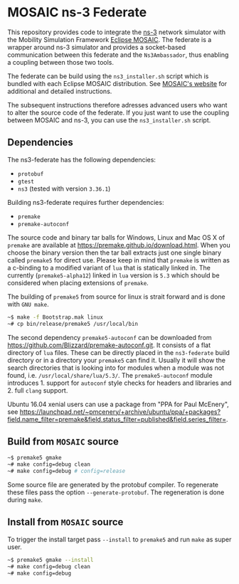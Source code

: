 # MOSAIC ns-3 Federate

This repository provides code to integrate the [ns-3](https://www.nsnam.org/) network simulator with the Mobility Simulation Framework [Eclipse MOSAIC](https://github.com/eclipse/mosaic). The federate is a wrapper around ns-3 simulator and provides a socket-based communication between this federate and the `Ns3Ambassador`, thus enabling a coupling between those two tools.

The federate can be build using the `ns3_installer.sh` script which is bundled with each Eclipse MOSAIC distribution. See [MOSAIC's website](https://www.eclipse.org/mosaic/docs/simulators/network_simulator_ns3) for additional and detailed instructions.

The subsequent instructions therefore adresses advanced users who want to alter the source code of the federate. If you just want to use the coupling between MOSAIC and ns-3, you can use the `ns3_installer.sh` script.


## Dependencies

The ns3-federate has the following dependencies:

* `protobuf`
* `gtest`
* `ns3` (tested with version `3.36.1`)

Building ns3-federate requires further dependencies:

* `premake` 
* `premake-autoconf`

The source code and binary tar balls for Windows, Linux and Mac OS X of ```premake``` are available at https://premake.github.io/download.html.
When you choose the binary version then the tar ball extracts just one single binary called ```premake5``` for direct use. Please keep in mind that ```premake``` is
written as a c-binding to a modified variant of ```lua``` that is statically linked in. The currently (```premake5-alpha12```) linked in ```lua``` version is ```5.3``` which should be considered when placing extensions of ```premake```.

The building of ```premake5``` from source for linux is strait forward and is done with ```GNU make```.

```bash
~$ make -f Bootstrap.mak linux
~# cp bin/release/premake5 /usr/local/bin
```

The second dependency ```premake5-autoconf``` can be downloaded from https://github.com/Blizzard/premake-autoconf.git.
It consists of a flat directory of ```lua``` files. These can be directly placed in the ```ns3-federate``` build directory or
in a directory your ```premake5``` can find it. Usually it will show the search directories that is looking into for modules when a module was not found, i.e. ```/usr/local/share/lua/5.3/```. The ```premake5-autoconf``` module introduces 1. support for ```autoconf``` style checks for headers and libraries and 2. full ```clang``` support.

Ubuntu 16.04 xenial users can use a package from "PPA for Paul McEnery", see https://launchpad.net/~pmcenery/+archive/ubuntu/ppa/+packages?field.name_filter=premake&field.status_filter=published&field.series_filter=.

## Build from ```MOSAIC``` source

```bash
~$ premake5 gmake
~# make config=debug clean
~# make config=debug # config=release
```

Some source file are generated by the protobuf compiler. To regenerate these files
pass the option ```--generate-protobuf```. The regeneration is done during ```make```.

## Install from ```MOSAIC``` source

To trigger the install target pass ```--install``` to ```premake5``` and run ```make``` as super user.

```bash
~$ premake5 gmake --install
~# make config=debug clean
~# make config=debug
```
